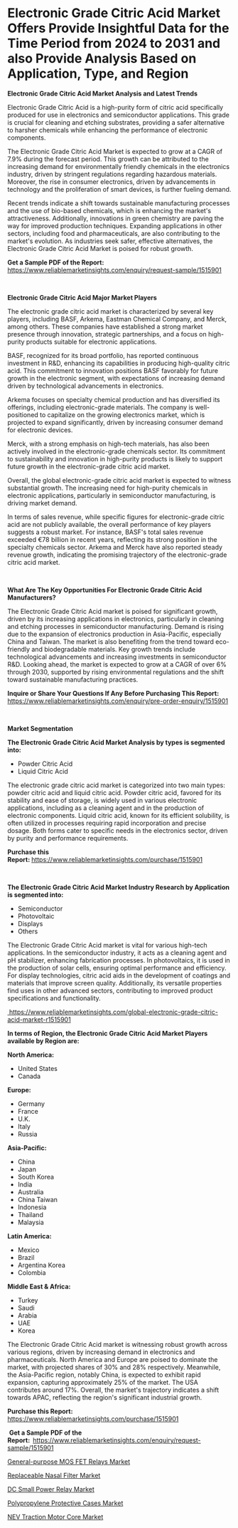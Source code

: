 <p><h1>Electronic Grade Citric Acid Market Offers Provide Insightful Data for the Time Period from 2024 to 2031 and also Provide Analysis Based on Application, Type, and Region</h1></p><p><strong>Electronic Grade Citric Acid Market Analysis and Latest Trends</strong></p>
<p><p>Electronic Grade Citric Acid is a high-purity form of citric acid specifically produced for use in electronics and semiconductor applications. This grade is crucial for cleaning and etching substrates, providing a safer alternative to harsher chemicals while enhancing the performance of electronic components.</p><p>The Electronic Grade Citric Acid Market is expected to grow at a CAGR of 7.9% during the forecast period. This growth can be attributed to the increasing demand for environmentally friendly chemicals in the electronics industry, driven by stringent regulations regarding hazardous materials. Moreover, the rise in consumer electronics, driven by advancements in technology and the proliferation of smart devices, is further fueling demand.</p><p>Recent trends indicate a shift towards sustainable manufacturing processes and the use of bio-based chemicals, which is enhancing the market's attractiveness. Additionally, innovations in green chemistry are paving the way for improved production techniques. Expanding applications in other sectors, including food and pharmaceuticals, are also contributing to the market's evolution. As industries seek safer, effective alternatives, the Electronic Grade Citric Acid Market is poised for robust growth.</p></p>
<p><strong>Get a Sample PDF of the Report:&nbsp;</strong> <a href="https://www.reliablemarketinsights.com/enquiry/request-sample/1515901?utm_campaign=1731&utm_medium=2&utm_source=Github&utm_content=ia&utm_term=27102024&utm_id=electronic-grade-citric-acid">https://www.reliablemarketinsights.com/enquiry/request-sample/1515901</a></p>
<p>&nbsp;</p>
<p><strong>Electronic Grade Citric Acid Major Market Players</strong></p>
<p><p>The electronic grade citric acid market is characterized by several key players, including BASF, Arkema, Eastman Chemical Company, and Merck, among others. These companies have established a strong market presence through innovation, strategic partnerships, and a focus on high-purity products suitable for electronic applications.</p><p>BASF, recognized for its broad portfolio, has reported continuous investment in R&D, enhancing its capabilities in producing high-quality citric acid. This commitment to innovation positions BASF favorably for future growth in the electronic segment, with expectations of increasing demand driven by technological advancements in electronics.</p><p>Arkema focuses on specialty chemical production and has diversified its offerings, including electronic-grade materials. The company is well-positioned to capitalize on the growing electronics market, which is projected to expand significantly, driven by increasing consumer demand for electronic devices.</p><p>Merck, with a strong emphasis on high-tech materials, has also been actively involved in the electronic-grade chemicals sector. Its commitment to sustainability and innovation in high-purity products is likely to support future growth in the electronic-grade citric acid market.</p><p>Overall, the global electronic-grade citric acid market is expected to witness substantial growth. The increasing need for high-purity chemicals in electronic applications, particularly in semiconductor manufacturing, is driving market demand.</p><p>In terms of sales revenue, while specific figures for electronic-grade citric acid are not publicly available, the overall performance of key players suggests a robust market. For instance, BASF's total sales revenue exceeded €78 billion in recent years, reflecting its strong position in the specialty chemicals sector. Arkema and Merck have also reported steady revenue growth, indicating the promising trajectory of the electronic-grade citric acid market.</p></p>
<p>&nbsp;</p>
<p><strong>What Are The Key Opportunities For Electronic Grade Citric Acid Manufacturers?</strong></p>
<p><p>The Electronic Grade Citric Acid market is poised for significant growth, driven by its increasing applications in electronics, particularly in cleaning and etching processes in semiconductor manufacturing. Demand is rising due to the expansion of electronics production in Asia-Pacific, especially China and Taiwan. The market is also benefiting from the trend toward eco-friendly and biodegradable materials. Key growth trends include technological advancements and increasing investments in semiconductor R&D. Looking ahead, the market is expected to grow at a CAGR of over 6% through 2030, supported by rising environmental regulations and the shift toward sustainable manufacturing practices.</p></p>
<p><strong>Inquire or Share Your Questions If Any Before Purchasing This Report:</strong> <a href="https://www.reliablemarketinsights.com/enquiry/pre-order-enquiry/1515901?utm_campaign=1731&utm_medium=2&utm_source=Github&utm_content=ia&utm_term=27102024&utm_id=electronic-grade-citric-acid">https://www.reliablemarketinsights.com/enquiry/pre-order-enquiry/1515901</a></p>
<p>&nbsp;</p>
<p><strong>Market Segmentation</strong></p>
<p><strong>The Electronic Grade Citric Acid Market Analysis by types is segmented into:</strong></p>
<p><ul><li>Powder Citric Acid</li><li>Liquid Citric Acid</li></ul></p>
<p><p>The electronic grade citric acid market is categorized into two main types: powder citric acid and liquid citric acid. Powder citric acid, favored for its stability and ease of storage, is widely used in various electronic applications, including as a cleaning agent and in the production of electronic components. Liquid citric acid, known for its efficient solubility, is often utilized in processes requiring rapid incorporation and precise dosage. Both forms cater to specific needs in the electronics sector, driven by purity and performance requirements.</p></p>
<p><strong>Purchase this Report:&nbsp;</strong><a href="https://www.reliablemarketinsights.com/purchase/1515901?utm_campaign=1731&utm_medium=2&utm_source=Github&utm_content=ia&utm_term=27102024&utm_id=electronic-grade-citric-acid">https://www.reliablemarketinsights.com/purchase/1515901</a></p>
<p>&nbsp;</p>
<p><strong>The Electronic Grade Citric Acid Market Industry Research by Application is segmented into:</strong></p>
<p><ul><li>Semiconductor</li><li>Photovoltaic</li><li>Displays</li><li>Others</li></ul></p>
<p><p>The Electronic Grade Citric Acid market is vital for various high-tech applications. In the semiconductor industry, it acts as a cleaning agent and pH stabilizer, enhancing fabrication processes. In photovoltaics, it is used in the production of solar cells, ensuring optimal performance and efficiency. For display technologies, citric acid aids in the development of coatings and materials that improve screen quality. Additionally, its versatile properties find uses in other advanced sectors, contributing to improved product specifications and functionality.</p></p>
<p><a href="https://www.reliablemarketinsights.com/global-electronic-grade-citric-acid-market-r1515901?utm_campaign=1731&utm_medium=2&utm_source=Github&utm_content=ia&utm_term=27102024&utm_id=electronic-grade-citric-acid">&nbsp;https://www.reliablemarketinsights.com/global-electronic-grade-citric-acid-market-r1515901</a></p>
<p><strong>In terms of Region, the Electronic Grade Citric Acid Market Players available by Region are:</strong></p>
<p>
    <p> <strong> North America: </strong>
        <ul>
            <li>United States</li>
            <li>Canada</li>
        </ul>
        </p> 
    <p> <strong> Europe: </strong>
        <ul>
            <li>Germany</li>
            <li>France</li>
            <li>U.K.</li>
            <li>Italy</li>
            <li>Russia</li>
        </ul>
        </p> 
    <p> <strong> Asia-Pacific: </strong>
        <ul>
            <li>China</li>
            <li>Japan</li>
            <li>South Korea</li>
            <li>India</li>
            <li>Australia</li>
            <li>China Taiwan</li>
            <li>Indonesia</li>
            <li>Thailand</li>
            <li>Malaysia</li>
        </ul>
        </p> 
    <p> <strong> Latin America: </strong>
        <ul>
            <li>Mexico</li>
            <li>Brazil</li>
            <li>Argentina Korea</li>
            <li>Colombia</li>
        </ul>
        </p> 
    <p> <strong> Middle East & Africa: </strong>
        <ul>
            <li>Turkey</li>
            <li>Saudi</li>
            <li>Arabia</li>
            <li>UAE</li>
            <li>Korea</li>
        </ul>
    </p>
    </p>
<p><p>The Electronic Grade Citric Acid market is witnessing robust growth across various regions, driven by increasing demand in electronics and pharmaceuticals. North America and Europe are poised to dominate the market, with projected shares of 30% and 28% respectively. Meanwhile, the Asia-Pacific region, notably China, is expected to exhibit rapid expansion, capturing approximately 25% of the market. The USA contributes around 17%. Overall, the market's trajectory indicates a shift towards APAC, reflecting the region's significant industrial growth.</p></p>
<p><strong>Purchase this Report: </strong><a href="https://www.reliablemarketinsights.com/purchase/1515901?utm_campaign=1731&utm_medium=2&utm_source=Github&utm_content=ia&utm_term=27102024&utm_id=electronic-grade-citric-acid">https://www.reliablemarketinsights.com/purchase/1515901</a></p>
<p>&nbsp;<strong>Get a Sample PDF of the Report:&nbsp;&nbsp;</strong><a href="https://www.reliablemarketinsights.com/enquiry/request-sample/1515901?utm_campaign=1731&utm_medium=2&utm_source=Github&utm_content=ia&utm_term=27102024&utm_id=electronic-grade-citric-acid">https://www.reliablemarketinsights.com/enquiry/request-sample/1515901</a></p>
<p><strong></strong></p>
<p><p><a href="https://www.linkedin.com/pulse/general-purpose-mos-fet-relays-market-size-growing-cagr-93-report-wg5xc?utm_campaign=1731&utm_medium=2&utm_source=Github&utm_content=ia&utm_term=27102024&utm_id=electronic-grade-citric-acid">General-purpose MOS FET Relays Market</a></p><p><a href="https://www.linkedin.com/pulse/replaceable-nasal-filter-market-outlook-current-assessment-xmwie?utm_campaign=1731&utm_medium=2&utm_source=Github&utm_content=ia&utm_term=27102024&utm_id=electronic-grade-citric-acid">Replaceable Nasal Filter Market</a></p><p><a href="https://www.linkedin.com/pulse/strategic-roadmap-global-dc-small-power-relay-market-dypfc?trk=public_post_embed_feed-article-content&utm_campaign=1731&utm_medium=2&utm_source=Github&utm_content=ia&utm_term=27102024&utm_id=electronic-grade-citric-acid">DC Small Power Relay Market</a></p><p><a href="https://www.linkedin.com/pulse/strategic-forecast-polypropylene-protective-cases-market-growth-pzdle?trk=public_post_embed_feed-article-content&utm_campaign=1731&utm_medium=2&utm_source=Github&utm_content=ia&utm_term=27102024&utm_id=electronic-grade-citric-acid">Polypropylene Protective Cases Market</a></p><p><a href="https://github.com/MarilynDouglas476/Market-Research-Report-List-1/blob/main/nev-traction-motor-core-market.md?utm_campaign=1731&utm_medium=2&utm_source=Github&utm_content=ia&utm_term=27102024&utm_id=electronic-grade-citric-acid">NEV Traction Motor Core Market</a></p></p>
